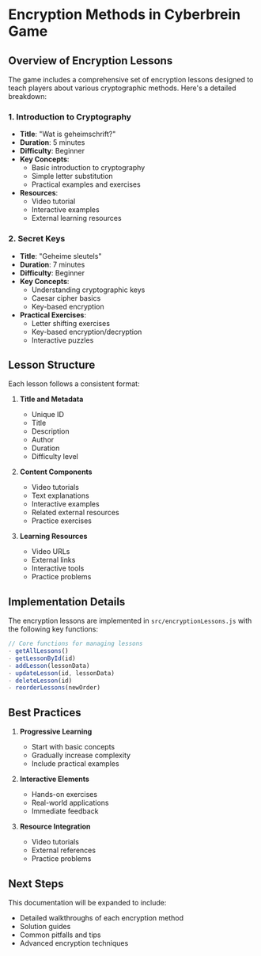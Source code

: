 # Encryption Methods in Cyberbrein Game

## Overview of Encryption Lessons

The game includes a comprehensive set of encryption lessons designed to teach players about various cryptographic methods. Here's a detailed breakdown:

### 1. Introduction to Cryptography
- **Title**: "Wat is geheimschrift?"
- **Duration**: 5 minutes
- **Difficulty**: Beginner
- **Key Concepts**:
  - Basic introduction to cryptography
  - Simple letter substitution
  - Practical examples and exercises
- **Resources**:
  - Video tutorial
  - Interactive examples
  - External learning resources

### 2. Secret Keys
- **Title**: "Geheime sleutels"
- **Duration**: 7 minutes
- **Difficulty**: Beginner
- **Key Concepts**:
  - Understanding cryptographic keys
  - Caesar cipher basics
  - Key-based encryption
- **Practical Exercises**:
  - Letter shifting exercises
  - Key-based encryption/decryption
  - Interactive puzzles

## Lesson Structure

Each lesson follows a consistent format:

1. **Title and Metadata**
   - Unique ID
   - Title
   - Description
   - Author
   - Duration
   - Difficulty level

2. **Content Components**
   - Video tutorials
   - Text explanations
   - Interactive examples
   - Related external resources
   - Practice exercises

3. **Learning Resources**
   - Video URLs
   - External links
   - Interactive tools
   - Practice problems

## Implementation Details

The encryption lessons are implemented in `src/encryptionLessons.js` with the following key functions:

```javascript
// Core functions for managing lessons
- getAllLessons()
- getLessonById(id)
- addLesson(lessonData)
- updateLesson(id, lessonData)
- deleteLesson(id)
- reorderLessons(newOrder)
```

## Best Practices

1. **Progressive Learning**
   - Start with basic concepts
   - Gradually increase complexity
   - Include practical examples

2. **Interactive Elements**
   - Hands-on exercises
   - Real-world applications
   - Immediate feedback

3. **Resource Integration**
   - Video tutorials
   - External references
   - Practice problems

## Next Steps

This documentation will be expanded to include:
- Detailed walkthroughs of each encryption method
- Solution guides
- Common pitfalls and tips
- Advanced encryption techniques 